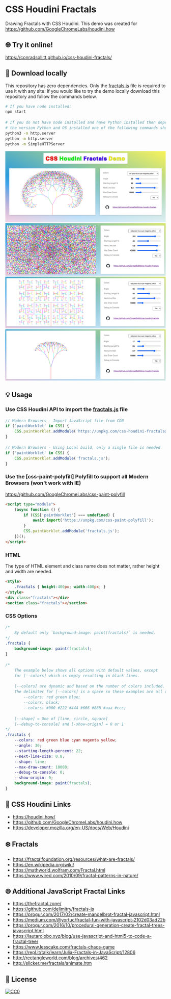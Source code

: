 # CSS Houdini Fractals

Drawing Fractals with CSS Houdini. This demo was created for https://github.com/GoogleChromeLabs/houdini.how

## 🌐 Try it online!

https://conradsollitt.github.io/css-houdini-fractals/

## 🚀 Download locally

This repository has zero dependencies. Only the [fractals.js](fractals.js) file is required to use it with any site. If you would like to try the demo locally download this repository and follow the commands below.

```bash
# If you have node installed:
npm start

# If you do not have node installed and have Python installed then depending on
# the version Python and OS installed one of the following commands should work:
python3 -m http.server
python -m http.server
python -m SimpleHTTPServer
```

<img src="img/css-houdini-fractals.png" alt="CSS Houdini Fractals">

<img src="img/fractals-1.png" alt="CSS Houdini Fractals">

<img src="img/fractals-2.png" alt="CSS Houdini Fractals">

<img src="img/fractals-3.png" alt="CSS Houdini Fractals">

## 💡 Usage

### Use CSS Houdini API to import the [fractals.js](fractals.js) file

```js
// Modern Browsers - Import JavaScript file from CDN
if ('paintWorklet' in CSS) {
    CSS.paintWorklet.addModule('https://unpkg.com/css-houdini-fractals@1.1.0/fractals.js');
}

// Modern Browsers - Using Local build, only a single file is needed
if ('paintWorklet' in CSS) {
    CSS.paintWorklet.addModule('fractals.js');
}
```

### Use the [css-paint-polyfill] Polyfill to support all Modern Browsers (won't work with IE)

https://github.com/GoogleChromeLabs/css-paint-polyfill

```html
<script type="module">
    (async function () {
        if (CSS['paintWorklet'] === undefined) {
            await import('https://unpkg.com/css-paint-polyfill');
        }
        CSS.paintWorklet.addModule('fractals.js');
    })();
</script>
```

### HTML

The type of HTML element and class name does not matter, rather height and width are needed.

```html
<style>
    .fractals { height:400px; width:400px; }
</style>
<div class="fractals"></div>
<section class="fractals"></section>
```

### CSS Options

```css
/*
    By default only `background-image: paint(fractals)` is needed.
*/
.fractals {
    background-image: paint(fractals);
}

/*
    The example below shows all options with default values, except
    for [--colors] which is empty resulting in black lines.

    [--colors] are dynamic and based on the number of colors included.
    The delimiter for [--colors] is a space so these examples are all valid:
        --colors: red green blue;
        --colors: black;
        --colors: #000 #222 #444 #666 #888 #aaa #ccc;

    [--shape] = One of [line, circle, square]
    [--debug-to-console] and [-show-origin] = 0 or 1
*/
.fractals {
    --colors: red green blue cyan magenta yellow;
    --angle: 30;
    --starting-length-percent: 22;
    --next-line-size: 0.8;
    --shape: line;
    --max-draw-count: 10000;
    --debug-to-console: 0;
    --show-origin: 0;
    background-image: paint(fractals);
}
```

## 🎨 CSS Houdini Links

* https://houdini.how/
* https://github.com/GoogleChromeLabs/houdini.how
* https://developer.mozilla.org/en-US/docs/Web/Houdini

## ❄️ Fractals

* https://fractalfoundation.org/resources/what-are-fractals/
* https://en.wikipedia.org/wiki/
* https://mathworld.wolfram.com/Fractal.html
* https://www.wired.com/2010/09/fractal-patterns-in-nature/

## 🌐 Additional JavaScript Fractal Links
* https://thefractal.zone/
* https://github.com/delimitry/fractals-js
* https://progur.com/2017/02/create-mandelbrot-fractal-javascript.html
* https://medium.com/@yortuc/fractal-fun-with-javascript-2102d03ad22b
* https://progur.com/2016/10/procedural-generation-create-fractal-trees-javascript.html
* https://lautarolobo.xyz/blog/use-javascript-and-html5-to-code-a-fractal-tree/
* https://www.lesscake.com/fractals-chaos-game
* https://repl.it/talk/learn/Julia-Fractals-in-JavaScript/12806
* http://rectangleworld.com/blog/archives/462
* http://slicker.me/fractals/animate.htm

## 📝 License

[![CC0](https://licensebuttons.net/p/zero/1.0/88x31.png)](https://creativecommons.org/publicdomain/zero/1.0/)

